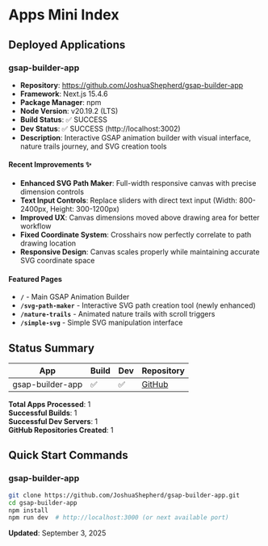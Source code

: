 # Apps Mini Index

## Deployed Applications

### gsap-builder-app
- **Repository**: https://github.com/JoshuaShepherd/gsap-builder-app
- **Framework**: Next.js 15.4.6
- **Package Manager**: npm
- **Node Version**: v20.19.2 (LTS)
- **Build Status**: ✅ SUCCESS
- **Dev Status**: ✅ SUCCESS (http://localhost:3002)
- **Description**: Interactive GSAP animation builder with visual interface, nature trails journey, and SVG creation tools

#### Recent Improvements ✨
- **Enhanced SVG Path Maker**: Full-width responsive canvas with precise dimension controls
- **Text Input Controls**: Replace sliders with direct text input (Width: 800-2400px, Height: 300-1200px)
- **Improved UX**: Canvas dimensions moved above drawing area for better workflow
- **Fixed Coordinate System**: Crosshairs now perfectly correlate to path drawing location
- **Responsive Design**: Canvas scales properly while maintaining accurate SVG coordinate space

#### Featured Pages
- **`/`** - Main GSAP Animation Builder
- **`/svg-path-maker`** - Interactive SVG path creation tool (newly enhanced)
- **`/nature-trails`** - Animated nature trails with scroll triggers
- **`/simple-svg`** - Simple SVG manipulation interface

## Status Summary

| App | Build | Dev | Repository | 
|-----|-------|-----|------------|
| gsap-builder-app | ✅ | ✅ | [GitHub](https://github.com/JoshuaShepherd/gsap-builder-app) |

**Total Apps Processed**: 1  
**Successful Builds**: 1  
**Successful Dev Servers**: 1  
**GitHub Repositories Created**: 1

## Quick Start Commands

### gsap-builder-app
```bash
git clone https://github.com/JoshuaShepherd/gsap-builder-app.git
cd gsap-builder-app
npm install
npm run dev  # http://localhost:3000 (or next available port)
```

**Updated**: September 3, 2025
